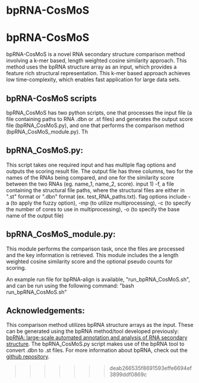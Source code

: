 # bpRNA-CosMoS

# bpRNA-CosMoS
bpRNA-CosMoS is a novel RNA secondary structure comparison method involving a k-mer based, length weighted cosine similarity approach. This method uses the bpRNA structure array as an input, which provides a feature rich structural representation. This k-mer based approach achieves low time-complexity, which enables fast application for large data sets. 

## bpRNA-CosMoS scripts
bpRNA_CosMoS has two python scripts, one that processes the input file (a file containing paths to RNA .dbn or .st files) and generates the output score file (bpRNA_CosMoS.py), and one that performs the comparison method (bpRNA_CosMoS_module.py). Th

## bpRNA_CosMoS.py: 
This script takes one required input and has multiple flag options and outputs the scoring result file. The output file has three columns, two for the names of the RNAs being compared, and one for the similarity score between the two RNAs (eg. name_1, name_2, score). input 1) -f, a file containing the structural file paths, where the structural files are either in ".st" format or ".dbn" format (ex. test_RNA_paths.txt). flag options include -a (to apply the fuzzy option), -mp (to utilize multiprocessing), -c (to specify the number of cores to use in multiprocessing), -o (to specify the base name of the output file)

## bpRNA_CosMoS_module.py: 
This module performs the comparison task, once the files are processed and the key information is retrieved. 
This module includes the a length weighted cosine similarity score and the optional pseudo counts for scoring. 

An example run file for bpRNA-align is available, "run_bpRNA_CosMoS.sh", and can be run using the following command: "bash run_bpRNA_CosMoS.sh"

## Acknowledgements: 
This comparison method utilizes bpRNA structure arrays as the input. These can be generated using the bpRNA method/tool developed previously: [bpRNA: large-scale automated annotation and analysis of RNA secondary structure](https://academic.oup.com/nar/article/46/11/5381/4994207). The bpRNA_CosMoS.py script makes use of the bpRNA tool to convert .dbn to .st files. For more information about bpRNA, check out the [github repository](https://github.com/hendrixlab/bpRNA).
>>>>>>> deab266535f8691593effe6694ef3899ddf0869c
